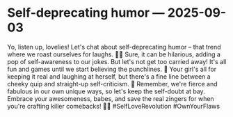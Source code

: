 # Self-deprecating humor — 2025-09-03

Yo, listen up, lovelies! Let's chat about self-deprecating humor – that trend where we roast ourselves for laughs. 🤷‍♀️ Sure, it can be hilarious, adding a pop of self-awareness to our jokes. But let's not get too carried away! It's all fun and games until we start believing the punchlines. 🎤 Your girl's all for keeping it real and laughing at herself, but there's a fine line between a cheeky quip and straight-up self-criticism. 🚫 Remember, we're fierce and fabulous in our own unique ways, so let's keep the self-doubt at bay. Embrace your awesomeness, babes, and save the real zingers for when you're crafting killer comebacks! 👑💅 #SelfLoveRevolution #OwnYourFlaws